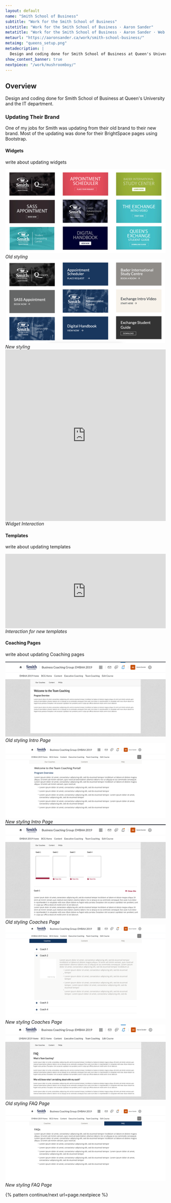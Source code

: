 ```yaml
---
layout: default
name: "Smith School of Business"
subtitle: "Work for the Smith School of Business"
sitetitle: "Work for the Smith School of Business · Aaron Sander"
metatitle: "Work for the Smith School of Business · Aaron Sander · Web Development Portfolio"
metaurl: "https://aaronsander.ca/work/smith-school-business/"
metaimg: "queens_setup.png"
metadecription: |
  Design and coding done for Smith School of Business at Queen's University and the IT department.
show_content_banner: true
nextpiece: "/work/mushroomboy/"
---
```

<div class="max-length gutter">
  <h2 id="overview">Overview</h2>
  <p class="overview mega push-2">Design and coding done for Smith School of Business at Queen's University and the IT department.</p>
  <h3>Updating Their Brand</h3>
  <p>One of my jobs for Smith was updating from their old brand to their new brand. Most of the updating was done for their BrightSpace pages using Bootstrap.</p>
  <h4>Widgets</h4>
  <p>write about updating widgets</p>
</div>
<div class="wrapper push-2 grid">
  <div class="unit xs-1 s-1 m-1-2 l-1-2">
    <img class="img-flex" src="/images/widgets_before.png" alt="Old widgets used on BrightSpace pages">
    <i class="micro gutter-1-2">Old styling</i>
  </div>
  <div class="unit xs-1 s-1 m-1-2 l-1-2">
    <img class="img-flex" src="/images/widgets_after.png" alt="New widgets used on BrightSpace pages">
    <i class="micro gutter-1-2">New styling</i>
  </div>
  <div class="unit unit-xs-centered xs-1 s-1 m-1-2 l-1-2">
    <div style="padding:106.52% 0 0 0;position:relative;"><iframe src="https://player.vimeo.com/video/373016289?autoplay=1&loop=1&color=ffffff&title=0&byline=0&portrait=0" style="position:absolute;top:0;left:0;width:100%;height:100%;" frameborder="0" allow="autoplay; fullscreen" allowfullscreen></iframe></div><script src="https://player.vimeo.com/api/player.js"></script>
    <i class="micro gutter-1-2">Widget Interaction</i>
  </div>
</div>
<div class="max-length gutter">
  <h4>Templates</h4>
  <p>write about updating templates</p>
</div>
<div class="wrapper push-2 grid">
  <div class="unit xs-1 s-1 m-1 l-1">
    <div style="padding:46.25% 0 0 0;position:relative;"><iframe src="https://player.vimeo.com/video/373203070?autoplay=1&loop=1&color=ffffff&title=0&byline=0&portrait=0" style="position:absolute;top:0;left:0;width:100%;height:100%;" frameborder="0" allow="autoplay; fullscreen" allowfullscreen></iframe></div><script src="https://player.vimeo.com/api/player.js"></script>
    <i class="micro gutter">Interaction for new templates</i>
  </div>
</div>
<div class="max-length gutter">
  <h4>Coaching Pages</h4>
  <p>write about updating Coaching pages</p>
</div>
<div class="wrapper push-2 grid">
  <div class="unit xs-1 s-1 m-1-2 l-1-2 push gutter-1-2">
    <img class="img-flex" src="/images/coaching1_old.png" alt="Old styling on the intro page">
    <i class="micro">Old styling Intro Page</i>
  </div>
  <div class="unit xs-1 s-1 m-1-2 l-1-2 push gutter-1-2">
    <img class="img-flex" src="/images/coaching1_after.png" alt="New styling on the intro page">
    <i class="micro">New styling Intro Page</i>
  </div>
  <div class="unit xs-1 s-1 m-1-2 l-1-2 push gutter-1-2">
    <img class="img-flex" src="/images/coaching2_old.png" alt="Old styling on the coaches page">
    <i class="micro">Old styling Coaches Page</i>
  </div>
  <div class="unit xs-1 s-1 m-1-2 l-1-2 push gutter-1-2">
    <img class="img-flex" src="/images/coaching2_after.png" alt="New styling on the coaches page">
    <i class="micro">New styling Coaches Page</i>
  </div>
  <div class="unit xs-1 s-1 m-1-2 l-1-2 push gutter-1-2">
    <img class="img-flex" src="/images/coaching3_old.png" alt="New styling on the FAQ page">
    <i class="micro">Old styling FAQ Page</i>
  </div>
  <div class="unit xs-1 s-1 m-1-2 l-1-2 push gutter-1-2">
    <img class="img-flex" src="/images/coaching3_after.png" alt="Old styling on the FAQ page">
    <i class="micro">New styling FAQ Page</i>
  </div>
</div>

{% pattern continue/next url=page.nextpiece %}
